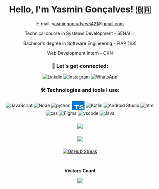 <div align="center">
 
# Hello, I'm Yasmin Gonçalves! 🇧🇷 

E-mail: yasmingoncalves5421@gmail.com

Technical course in Systems Development - SENAI ✅

Bachelor's degree in Software Engineering - FIAP (1/8)

Web Development Intern - OKN 

### 📲 Let's get connected:

[![Linkdin](https://img.shields.io/badge/LinkedIn-0077B5?style=for-the-badge&logo=linkedin&logoColor=white)](https://www.linkedin.com/in/yasmingcv/)
[![Instagram](https://img.shields.io/badge/Instagram-E4405F?style=for-the-badge&logo=instagram&logoColor=white)](https://www.instagram.com/yasmingcv/)
[![WhatsApp](https://img.shields.io/badge/WhatsApp-25D366?style=for-the-badge&logo=whatsapp&logoColor=white)](https://api.whatsapp.com/send?phone=5511948303519)

### 🛠️ Technologies and tools I use:

<div>

<img align="center" alt="JavaScript" height="30" width="40" src="https://cdn.jsdelivr.net/gh/devicons/devicon/icons/javascript/javascript-plain.svg"/>
<img align="center" alt="Node" height="30" width="40" src="https://cdn.jsdelivr.net/gh/devicons/devicon/icons/nodejs/nodejs-original.svg"/>
<img align="center" alt="python" height="30" width="40" src="https://cdn.jsdelivr.net/gh/devicons/devicon/icons/python/python-original.svg"/>
<img align="center" alt="typescript" height="30" width="40" src="https://raw.githubusercontent.com/devicons/devicon/master/icons/typescript/typescript-plain.svg">
<img align="center" alt="Kotlin" height="30" width="40" src="https://cdn.jsdelivr.net/gh/devicons/devicon/icons/kotlin/kotlin-original.svg"/>
<img align="center" alt="Android Studio" height="30" width="40" src="https://cdn.jsdelivr.net/gh/devicons/devicon/icons/androidstudio/androidstudio-original.svg"/>
<img align="center" alt="html" height="30" width="40" src="https://cdn.jsdelivr.net/gh/devicons/devicon/icons/html5/html5-original.svg"/>
<img align="center" alt="css" height="30" width="40" src="https://cdn.jsdelivr.net/gh/devicons/devicon/icons/css3/css3-original.svg"/>
<img align="center" alt="Figma" height="30" width="40" src="https://cdn.jsdelivr.net/gh/devicons/devicon/icons/figma/figma-original.svg"/>
<img align="center" alt="vscode" height="30" width="40" src="https://cdn.jsdelivr.net/gh/devicons/devicon/icons/vscode/vscode-original.svg"/>

<img align="center" alt="Java" height="30" width="40" src="https://cdn.jsdelivr.net/gh/devicons/devicon/icons/java/java-original.svg"/>
</div>

###

<div>
<img align="center" height="180em" src="https://github-readme-stats.vercel.app/api/top-langs/?username=yasmingcv&layout=compact&theme=tokyonight"/>

###
 
<img align="center" height="180em" src="https://github-readme-stats.vercel.app/api?username=yasmingcv&show_icons=true&theme=tokyonight"/>

###

###

[![GitHub Streak](https://github-readme-streak-stats.herokuapp.com?user=yasmingcv&theme=tokyonight)](https://git.io/streak-stats)
 
</div>

<div align="center">
<br><p align="centre"><b>Visitors Count</b></p>  
<p align="center"><img align="center" src="https://profile-counter.glitch.me/{yasmingcv}/count.svg" /></p> 
<br></div>
